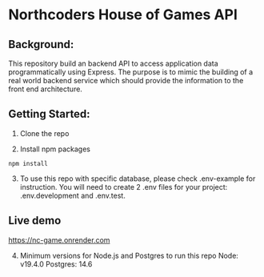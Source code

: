# Northcoders House of Games API

## Background:

This repository build an backend API to access application data programmatically using Express. The purpose is to mimic the building of a real world backend service which should provide the information to the front end architecture.

## Getting Started:

1. Clone the repo

2. Install npm packages
```
npm install
```

3. To use this repo with specific database, please check .env-example for instruction. You will need to create 2 .env files for your project: .env.development and .env.test.

## Live demo
https://nc-game.onrender.com

4. Minimum versions for Node.js and Postgres to run this repo
Node: v19.4.0
Postgres: 14.6